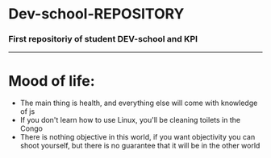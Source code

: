 # Dev-school-REPOSITORY
### First repositoriy of student DEV-school and KPI
___
# Mood of life:
* The main thing is health, and everything else will come with knowledge of js
* If you don't learn how to use Linux, you'll be cleaning toilets in the Congo
* There is nothing objective in this world, if you want objectivity you can shoot yourself, but there is no guarantee that it will be in the other world
